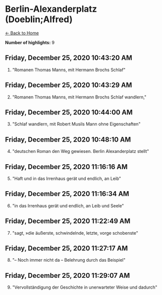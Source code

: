 # Berlin-Alexanderplatz (Doeblin;Alfred)

[← Back to Home](Home)

**Number of highlights:** 9


## Friday, December 25, 2020 10:43:20 AM

1. "Romanen Thomas Manns, mit Hermann Brochs Schlaf"


## Friday, December 25, 2020 10:43:29 AM

2. "Romanen Thomas Manns, mit Hermann Brochs Schlaf wandlern,"


## Friday, December 25, 2020 10:44:00 AM

3. "Schlaf wandlern, mit Robert Musils Mann ohne Eigenschaften"


## Friday, December 25, 2020 10:48:10 AM

4. "deutschen Roman den Weg gewiesen. Berlin Alexanderplatz stellt"


## Friday, December 25, 2020 11:16:16 AM

5. "Haft und in das Irrenhaus gerät und endlich, an Leib"


## Friday, December 25, 2020 11:16:34 AM

6. "in das Irrenhaus gerät und endlich, an Leib und Seele"


## Friday, December 25, 2020 11:22:49 AM

7. "sagt, »die äußerste, schwindelnde, letzte, vorge schobenste"


## Friday, December 25, 2020 11:27:17 AM

8. "– Noch immer nicht da – Belehrung durch das Beispiel"


## Friday, December 25, 2020 11:29:07 AM

9. "Vervollständigung der Geschichte in unerwarteter Weise und dadurch"


